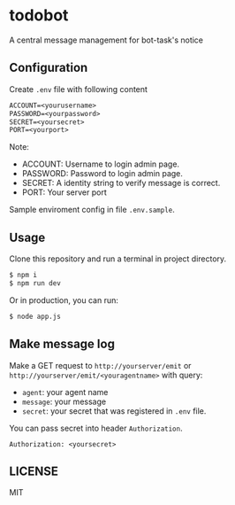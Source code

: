 # todobot
A central message management for bot-task's notice

## Configuration

Create `.env` file with following content

```txt
ACCOUNT=<yourusername>
PASSWORD=<yourpassword>
SECRET=<yoursecret>
PORT=<yourport>
```

Note:

- ACCOUNT: Username to login admin page.
- PASSWORD: Password to login admin page.
- SECRET: A identity string to verify message is correct.
- PORT: Your server port

Sample enviroment config in file `.env.sample`.

## Usage

Clone this repository and run a terminal in project directory.

```bash
$ npm i
$ npm run dev
```

Or in production, you can run:

```bash
$ node app.js
```

## Make message log

Make a GET request to `http://yourserver/emit` or `http://yourserver/emit/<youragentname>` with query:

- `agent`: your agent name
- `message`: your message
- `secret`: your secret that was registered in `.env` file.

You can pass secret into header `Authorization`.

```
Authorization: <yoursecret>
```

## LICENSE

MIT
